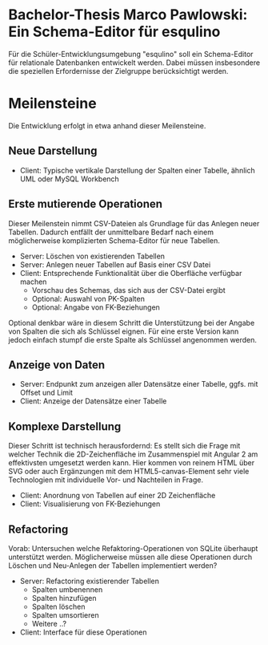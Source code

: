 # Bachelor-Thesis Marco Pawlowski: Ein Schema-Editor für esqulino

Für die Schüler-Entwicklungsumgebung "esqulino" soll ein Schema-Editor für relationale Datenbanken entwickelt werden. Dabei müssen insbesondere die speziellen Erfordernisse der Zielgruppe berücksichtigt werden.

# Meilensteine

Die Entwicklung erfolgt in etwa anhand dieser Meilensteine.

## Neue Darstellung

* Client: Typische vertikale Darstellung der Spalten einer Tabelle, ähnlich UML oder MySQL Workbench

## Erste mutierende Operationen

Dieser Meilenstein nimmt CSV-Dateien als Grundlage für das Anlegen neuer Tabellen. Dadurch entfällt der unmittelbare Bedarf nach einem möglicherweise komplizierten Schema-Editor für neue Tabellen.

* Server: Löschen von existierenden Tabellen
* Server: Anlegen neuer Tabellen auf Basis einer CSV Datei
* Client: Entsprechende Funktionalität über die Oberfläche verfügbar machen
    * Vorschau des Schemas, das sich aus der CSV-Datei ergibt
    * Optional: Auswahl von PK-Spalten
    * Optional: Angabe von FK-Beziehungen

Optional denkbar wäre in diesem Schritt die Unterstützung bei der Angabe von Spalten die sich als Schlüssel eignen. Für eine erste Version kann jedoch einfach stumpf die erste Spalte als Schlüssel angenommen werden.

## Anzeige von Daten

* Server: Endpunkt zum anzeigen aller Datensätze einer Tabelle, ggfs. mit Offset und Limit
* Client: Anzeige der Datensätze einer Tabelle

## Komplexe Darstellung

Dieser Schritt ist technisch herausfordernd: Es stellt sich die Frage mit welcher Technik die 2D-Zeichenfläche im Zusammenspiel mit Angular 2 am effektivsten umgesetzt werden kann. Hier kommen von reinem HTML über SVG oder auch Ergänzungen mit dem HTML5-canvas-Element sehr viele Technologien mit individuelle Vor- und Nachteilen in Frage.

* Client: Anordnung von Tabellen auf einer 2D Zeichenfläche
* Client: Visualisierung von FK-Beziehungen

## Refactoring

Vorab: Untersuchen welche Refaktoring-Operationen von SQLite überhaupt unterstützt werden. Möglicherweise müssen alle diese Operationen durch Löschen und Neu-Anlegen der Tabellen implementiert werden?

* Server: Refactoring existierender Tabellen
    * Spalten umbenennen
    * Spalten hinzufügen
    * Spalten löschen
    * Spalten umsortieren
    * Weitere ..?
* Client: Interface für diese Operationen
